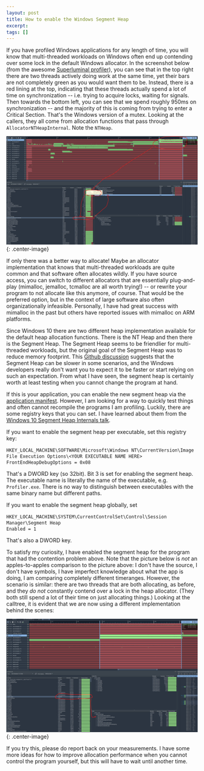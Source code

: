 ```yaml
---
layout: post
title: How to enable the Windows Segment Heap
excerpt:
tags: []
---
```


If you have profiled Windows applications for any length of time, you will know that multi-threaded workloads on Windows often end up contending over some lock in the default Windows allocator. In the screenshot below (from the awesome [Superluminal profiler](https://superluminal.eu/)), you can see that in the top right there are two threads actively doing work at the same time, yet their bars are not completely green as you would want them to be. Instead, there is a red lining at the top, indicating that these threads actually spend a lot of time on synchronization -- i.e. trying to acquire locks, waiting for signals. Then towards the bottom left, you can see that we spend roughly 950ms on synchronization -- and the majority of this is coming from trying to enter a Critical Section. That's the Windows version of a mutex. Looking at the callers, they all come from allocation functions that pass through `AllocatorNTHeapInternal`. Note the `NTHeap`.

![NT Heap](/img/2024-11-05-segment-heap/nt-heap.png){: .center-image}

If only there was a better way to allocate! Maybe an allocator implementation that knows that multi-threaded workloads are quite common and that software often allocates wildly. If you have source access, you can switch to different allocators that are essentially plug-and-play (mimalloc, jemalloc, tcmalloc are all worth trying!) -- or rewrite your program to not allocate like this anymore, of course. That would be the preferred option, but in the context of large software also often organizationally infeasible. Personally, I have had great success with mimalloc in the past but others have reported issues with mimalloc on ARM platforms.

Since Windows 10 there are two different heap implementation available for the default heap allocation functions. There is the NT Heap and then there is the Segment Heap. The Segment Heap seems to be friendlier for multi-threaded workloads, but the original goal of the Segment Heap was to reduce memory footprint. This [Github discussion](https://github.com/microsoft/Windows-Dev-Performance/issues/39) suggests that the Segment Heap can be slower in some scenarios, and the Windows developers really don't want you to expect it to be faster or start relying on such an expectation. From what I have seen, the segment heap is certainly worth at least testing when you cannot change the program at hand.

If this is your application, you can enable the new segment heap via the [application manifest](https://learn.microsoft.com/en-us/windows/win32/sbscs/application-manifests). However, I am looking for a way to quickly test things and often cannot recompile the programs I am profiling. Luckily, there are some registry keys that you can set. I have learned about them from the [Windows 10 Segment Heap Internals talk](https://www.youtube.com/watch?v=hetZx78SQ_A&t=315s).

If you want to enable the segment heap per executable, set this registry key:
```
HKEY_LOCAL_MACHINE\SOFTWARE\Microsoft\Windows NT\CurrentVersion\Image File Execution Options\<YOUR EXECUTABLE NAME HERE>
FrontEndHeapDebugOptions = 0x08
```
That's a DWORD key (so 32bit). Bit 3 is set for enabling the segment heap. The executable name is literally the name of the executable, e.g. `Profiler.exe`. There is no way to distinguish between executables with the same binary name but different paths.

If you want to enable the segment heap globally, set
```
HKEY_LOCAL_MACHINE\SYSTEM\CurrentControlSet\Control\Session Manager\Segment Heap
Enabled = 1
```
That's also a DWORD key.

To satisfy my curiosity, I have enabled the segment heap for the program that had the contention problem above. Note that the picture below is *not* an apples-to-apples comparison to the picture above: I don't have the source, I don't have symbols, I have imperfect knowledge about what the app is doing, I am comparing completely different timeranges. However, the scenario is similar: there are two threads that are both allocating, as before, and they _do not_ constantly contend over a lock in the heap allocator. (They both still spend a lot of their time on just allocating things.) Looking at the calltree, it is evident that we are now using a different implementation behind the scenes:

![segment Heap](/img/2024-11-05-segment-heap/segment-heap.png){: .center-image}

If you try this, please do report back on your measurements. I have some more ideas for how to improve allocation performance when you cannot control the program yourself, but this will have to wait until another time.
